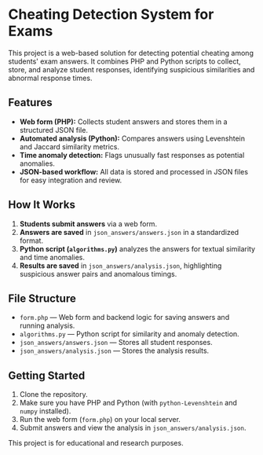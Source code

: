# Cheating Detection System for Exams
This project is a web-based solution for detecting potential cheating among students' exam answers. It combines PHP and Python scripts to collect, store, and analyze student responses, identifying suspicious similarities and abnormal response times.

## Features
- **Web form (PHP):** Collects student answers and stores them in a structured JSON file.
- **Automated analysis (Python):** Compares answers using Levenshtein and Jaccard similarity metrics.
- **Time anomaly detection:** Flags unusually fast responses as potential anomalies.
- **JSON-based workflow:** All data is stored and processed in JSON files for easy integration and review.

## How It Works
1. **Students submit answers** via a web form.
2. **Answers are saved** in `json_answers/answers.json` in a standardized format.
3. **Python script (`algorithms.py`)** analyzes the answers for textual similarity and time anomalies.
4. **Results are saved** in `json_answers/analysis.json`, highlighting suspicious answer pairs and anomalous timings.

## File Structure
- `form.php` — Web form and backend logic for saving answers and running analysis.
- `algorithms.py` — Python script for similarity and anomaly detection.
- `json_answers/answers.json` — Stores all student responses.
- `json_answers/analysis.json` — Stores the analysis results.

## Getting Started

1. Clone the repository.
2. Make sure you have PHP and Python (with `python-Levenshtein` and `numpy` installed).
3. Run the web form (`form.php`) on your local server.
4. Submit answers and view the analysis in `json_answers/analysis.json`.

This project is for educational and research purposes.
